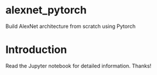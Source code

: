 # alexnet_pytorch
Build AlexNet architecture from scratch using Pytorch

# Introduction
Read the Jupyter notebook for detailed information. Thanks!
